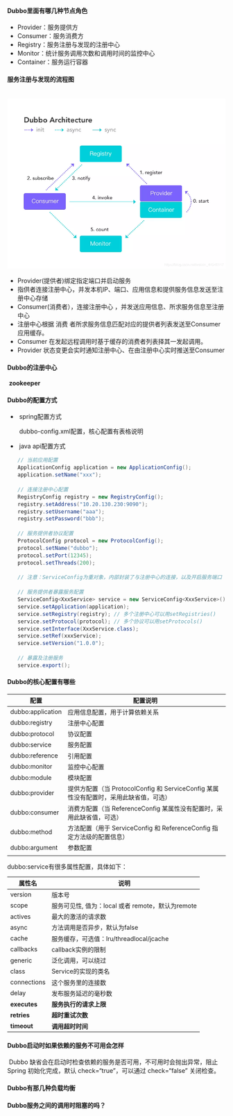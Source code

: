 #### Dubbo里面有哪几种节点角色

- Provider：服务提供方
- Consumer：服务消费方
- Registry：服务注册与发现的注册中心
- Monitor：统计服务调用次数和调用时间的监控中心
- Container：服务运行容器

#### 服务注册与发现的流程图

​	![dubbo-1](./img/dubbo-1.png)

- Provider(提供者)绑定指定端口并启动服务
- 指供者连接注册中心，并发本机IP、端口、应用信息和提供服务信息发送至注册中心存储
- Consumer(消费者），连接注册中心 ，并发送应用信息、所求服务信息至注册中心
- 注册中心根据 消费 者所求服务信息匹配对应的提供者列表发送至Consumer 应用缓存。
- Consumer 在发起远程调用时基于缓存的消费者列表择其一发起调用。
- Provider 状态变更会实时通知注册中心、在由注册中心实时推送至Consumer

#### Dubbo的注册中心

​	**zookeeper**

#### Dubbo的配置方式

- ​	spring配置方式

  ​	dubbo-config.xml配置，核心配置有表格说明

- ​	java api配置方式

  ~~~java
  // 当前应用配置
  ApplicationConfig application = new ApplicationConfig();
  application.setName("xxx");
  
  // 连接注册中心配置
  RegistryConfig registry = new RegistryConfig();
  registry.setAddress("10.20.130.230:9090");
  registry.setUsername("aaa");
  registry.setPassword("bbb");
  
  // 服务提供者协议配置
  ProtocolConfig protocol = new ProtocolConfig();
  protocol.setName("dubbo");
  protocol.setPort(12345);
  protocol.setThreads(200);
  
  // 注意：ServiceConfig为重对象，内部封装了与注册中心的连接，以及开启服务端口
  
  // 服务提供者暴露服务配置
  ServiceConfig<XxxService> service = new ServiceConfig<XxxService>(); // 此实例很重，封装了与注册中心的连接，请自行缓存，否则可能造成内存和连接泄漏
  service.setApplication(application);
  service.setRegistry(registry); // 多个注册中心可以用setRegistries()
  service.setProtocol(protocol); // 多个协议可以用setProtocols()
  service.setInterface(XxxService.class);
  service.setRef(xxxService);
  service.setVersion("1.0.0");
  
  // 暴露及注册服务
  service.export();
  ~~~

#### Dubbo的核心配置有哪些

| 配置              | 配置说明                                                     |
| ----------------- | ------------------------------------------------------------ |
| dubbo:application | 应用信息配置，用于计算依赖关系                               |
| dubbo:registry    | 注册中心配置                                                 |
| dubbo:protocol    | 协议配置                                                     |
| dubbo:service     | 服务配置                                                     |
| dubbo:reference   | 引用配置                                                     |
| dubbo:monitor     | 监控中心配置                                                 |
| dubbo:module      | 模块配置                                                     |
| dubbo:provider    | 提供方配置（当 ProtocolConfig 和 ServiceConfig 某属性没有配置时，采用此缺省值，可选） |
| dubbo:consumer    | 消费方配置（当 ReferenceConfig 某属性没有配置时，采用此缺省值，可选） |
| dubbo:method      | 方法配置（用于 ServiceConfig 和 ReferenceConfig 指定方法级的配置信息） |
| dubbo:argument    | 参数配置                                                     |
|                   |                                                              |

dubbo:service有很多属性配置，具体如下：

| 属性名       | 说明                                              |
| ------------ | ------------------------------------------------- |
| version      | 版本号                                            |
| scope        | 服务可见性, 值为：local 或者 remote，默认为remote |
| actives      | 最大的激活的请求数                                |
| async        | 方法调用是否异步，默认为false                     |
| cache        | 服务缓存，可选值：lru/threadlocal/jcache          |
| callbacks    | callback实例的限制                                |
| generic      | 泛化调用，可以绕过                                |
| class        | Service的实现的类名                               |
| connections  | 这个服务里的连接数                                |
| delay        | 发布服务延迟的毫秒数                              |
| **executes** | **服务执行的请求上限**                            |
| **retries**  | **超时重试次数**                                  |
| **timeout**  | **调用超时时间**                                  |

#### Dubbo启动时如果依赖的服务不可用会怎样

​	Dubbo 缺省会在启动时检查依赖的服务是否可用，不可用时会抛出异常，阻止 Spring 初始化完成，默认 check=“true”，可以通过 check=“false” 关闭检查。

#### Dubbo有那几种负载均衡

#### Dubbo服务之间的调用时阻塞的吗？

